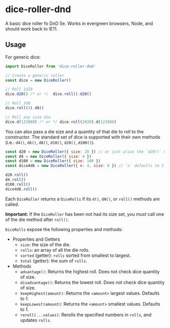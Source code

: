 # dice-roller-dnd

A basic dice roller fo DnD 5e. Works in evergreen browsers, Node, and should work back to IE11.

## Usage

For generic dice:

```js
import DiceRoller from 'dice-roller-dnd'

// Create a generic roller
const dice = new DiceRoller()

// Roll 1d20
dice.d20() /* or */  dice.roll().d20()

// Roll 3d8
dice.roll(3).d8()

// Roll any size die
dice.d(123988) /* or */ dice.roll(2039).d(123988)
```

You can also pass a die size and a quantity of that die to roll to the constructor. The standard set
of dice is supported with their own methods (i.e.: `d4()`, `d6()`, `d8()`, `d10()`, `d20()`, `d100()`).

```js
const d20 = new DiceRoller({ size: 20 }) // or just alias the `d20()` method
const d4 = new DiceRoller({ size: 4 })
const d100 = new DiceRoller({ size: 100 })
const dice4d6 = new DiceRoller({ n: 4, size: 6 }) // `n` defaults to 1

d20.roll()
d4.roll()
d100.roll()
dice4d6.roll()
```

Each `DiceRoller` returns a `DiceRolls` if its `d()`, `dN()`, or `roll()` methods are called.

**Important:** If the `DiceRoller` has been not had its size set, you _must_ call one of the die
method after `roll()`.

`DiceRolls` expose the following properties and methods:

- Properties and Getters
  - `size`: the size of the die.
  - `rolls`: an array of all the die rolls.
  - `sorted` (getter): `rolls` sorted from smallest to largest.
  - `total` (getter): the sum of `rolls`.
- Methods
  - `advantage()`: Returns the highest roll. Does not check dice quantity of size.
  - `disadvantage()`: Returns the lowest roll. Does not check dice quantity of size.
  - `keepHighest(amount)`: Returns the `<amount>` largest values. Defaults to 1.
  - `keepLowest(amount)`: Returns the `<amount>` smallest values. Defaults to 1.
  - `reroll(...values)`: Rerolls the specified numbers in `rolls`, and updates `rolls`.
